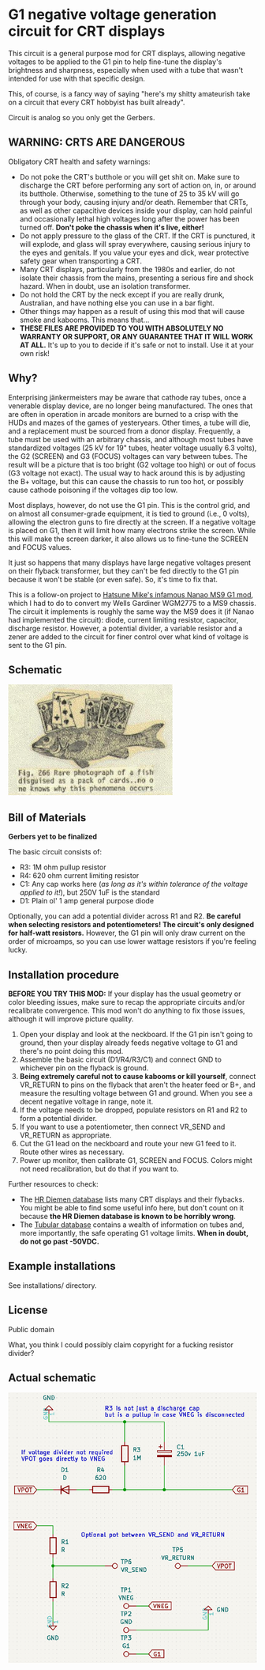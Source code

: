 # G1 negative voltage generation circuit for CRT displays

This circuit is a general purpose mod for CRT displays, allowing negative voltages to be applied to the G1 pin to help
fine-tune the display's brightness and sharpness, especially when used with a tube that wasn't intended for use with
that specific design.

This, of course, is a fancy way of saying "here's my shitty amateurish take on a circuit that every CRT hobbyist has built already".

Circuit is analog so you only get the Gerbers.

## WARNING: CRTS ARE DANGEROUS

Obligatory CRT health and safety warnings:

* Do not poke the CRT's butthole or you will get shit on. Make sure to discharge the CRT before performing any sort of action on, in, or around its butthole. Otherwise, something to the tune of 25 to 35 kV will go through your body, causing injury and/or death. Remember that CRTs, as well as other capacitive devices inside your display, can hold painful and occasionally lethal high voltages long after the power has been turned off. **Don't poke the chassis when it's live, either!**
* Do not apply pressure to the glass of the CRT. If the CRT is punctured, it will explode, and glass will spray everywhere, causing serious injury to the eyes and genitals. If you value your eyes and dick, wear protective safety gear when transporting a CRT.
* Many CRT displays, particularly from the 1980s and earlier, do not isolate their chassis from the mains, presenting a serious fire and shock hazard. When in doubt, use an isolation transformer.
* Do not hold the CRT by the neck except if you are really drunk, Australian, and have nothing else you can use in a bar fight.
* Other things may happen as a result of using this mod that will cause smoke and kabooms. This means that...
* **THESE FILES ARE PROVIDED TO YOU WITH ABSOLUTELY NO WARRANTY OR SUPPORT, OR ANY GUARANTEE THAT IT WILL WORK AT ALL.** It's up to you to decide if it's safe or not to install. Use it at your own risk!

## Why?

Enterprising jänkermeisters may be aware that cathode ray tubes, once a venerable display device, are no longer being manufactured.
The ones that are often in operation in arcade monitors are burned to a crisp with the HUDs and mazes of the games of yesteryears.
Other times, a tube will die, and a replacement must be sourced from a donor display. Frequently, a tube must be used with an
arbitrary chassis, and although most tubes have standardized voltages (25 kV for 19" tubes, heater voltage usually 6.3 volts),
the G2 (SCREEN) and G3 (FOCUS) voltages can vary between tubes. The result will be a picture that is too bright (G2 voltage
too high) or out of focus (G3 voltage not exact). The usual way to hack around this is by adjusting the B+ voltage, but this
can cause the chassis to run too hot, or possibly cause cathode poisoning if the voltages dip too low.

Most displays, however, do not use the G1 pin. This is the control grid, and on almost all consumer-grade equipment,
it is tied to ground (i.e., 0 volts), allowing the electron guns to fire directly at the screen. If a negative voltage is placed on G1,
then it will limit how many electrons strike the screen. While this will make the screen darker, it also allows us to fine-tune
the SCREEN and FOCUS values.

It just so happens that many displays have large negative voltages present on their flyback transformer, but they can't be fed
directly to the G1 pin because it won't be stable (or even safe). So, it's time to fix that.

This is a follow-on project to [Hatsune Mike's infamous Nanao MS9 G1 mod](https://mikejmoffitt.com/pages/ms9-hax/#g1mod), which I
had to do to convert my Wells Gardiner WGM2775 to a MS9 chassis. The circuit it implements is roughly the same way the MS9 does it
(if Nanao had implemented the circuit): diode, current limiting resistor, capacitor, discharge resistor. However, a potential divider,
a variable resistor and a zener are added to the circuit for finer control over what kind of voltage is sent to the G1 pin.

## Schematic

![](schematic.png)

## Bill of Materials

**Gerbers yet to be finalized**

The basic circuit consists of:

* R3: 1M ohm pullup resistor
* R4: 620 ohm current limiting resistor
* C1: Any cap works here (*as long as it's within tolerance of the voltage applied to it!*), but 250V 1uF is the standard
* D1: Plain ol' 1 amp general purpose diode

Optionally, you can add a potential divider across R1 and R2. **Be careful when selecting resistors and potentiometers! The circuit's only designed for half-watt resistors.** However, the G1 pin will only draw current on the order of microamps, so you can use lower wattage resistors if you're feeling lucky.

## Installation procedure

**BEFORE YOU TRY THIS MOD:** If your display has the usual geometry or color bleeding issues, make sure to recap the appropriate circuits and/or recalibrate convergence. This mod won't do anything to fix those issues, although it will improve picture quality.

1. Open your display and look at the neckboard. If the G1 pin isn't going to ground, then your display already feeds negative voltage to G1 and there's no point doing this mod.
2. Assemble the basic circuit (D1/R4/R3/C1) and connect GND to whichever pin on the flyback is ground.
3. **Being extremely careful not to cause kabooms or kill yourself**, connect VR_RETURN to pins on the flyback that aren't the heater feed or B+, and measure the resulting voltage between G1 and ground. When you see a decent negative voltage in range, note it.
4. If the voltage needs to be dropped, populate resistors on R1 and R2 to form a potential divider.
5. If you want to use a potentiometer, then connect VR_SEND and VR_RETURN as appropriate.
6. Cut the G1 lead on the neckboard and route your new G1 feed to it. Route other wires as necessary.
7. Power up monitor, then calibrate G1, SCREEN and FOCUS. Colors might not need recalibration, but do that if you want to.

Further resources to check:
* The [HR Diemen database](https://www.hrdiemen.com/search/index) lists many CRT displays and their flybacks. You might be able to find some useful info here, but don't count on it because **the HR Diemen database is known to be horribly wrong**.
* The [Tubular database](https://tubular.atomized.org) contains a wealth of information on tubes and, more importantly, the safe operating G1 voltage limits. **When in doubt, do not go past -50VDC.**

## Example installations

See installations/ directory.

## License

Public domain

What, you think I could possibly claim copyright for a fucking resistor divider?

## Actual schematic

![](realschematic.png)
